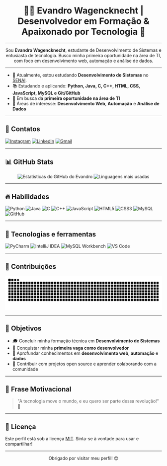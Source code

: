 <!-- Título -->
<h1 align="center">👨‍💻 Evandro Wagencknecht | Desenvolvedor em Formação & Apaixonado por Tecnologia 🚀</h1>


---

<!-- Apresentação -->
<p align="center">
  Sou <strong>Evandro Wagencknecht</strong>, estudante de Desenvolvimento de Sistemas e entusiasta de tecnologia. Busco minha primeira oportunidade na área de TI, com foco em desenvolvimento web, automação e análise de dados.
</p>

---

- 🌱 Atualmente, estou estudando **Desenvolvimento de Sistemas** no [SENAI](https://www.sc.senai.br).
- 📚 Estudando e aplicando: **Python, Java, C, C++, HTML, CSS, JavaScript, MySQL e Git/GitHub**
- 🔭 Em busca da **primeira oportunidade na área de TI**
- 🚀 Áreas de interesse: **Desenvolvimento Web**, **Automação** e **Análise de Dados**


---

## 📧 Contatos

[![Instagram](https://img.shields.io/badge/Instagram-E4405F?style=for-the-badge&logo=instagram&logoColor=white)](https://www.instagram.com/um_alema0/)
[![LinkedIn](https://img.shields.io/badge/LinkedIn-0077B5?style=for-the-badge&logo=linkedin&logoColor=white)](https://www.linkedin.com/in/evandro-wagencknecht-151a96307/)
[![Gmail](https://img.shields.io/badge/Gmail-D14836?style=for-the-badge&logo=gmail&logoColor=white)](mailto:evandrowagencknecht@estudante.sc.senai.br)

---

## 📊 GitHub Stats

<div align="center">
  <img height="150em" src="https://github-readme-stats.vercel.app/api?username=4L3M40&show_icons=true&theme=gotham" alt="Estatísticas do GitHub do Evandro"/>
  <img height="150em" src="https://github-readme-stats.vercel.app/api/top-langs/?username=4L3M40&layout=compact&theme=gotham" alt="Linguagens mais usadas"/>
</div>

---

## 🔥 Habilidades

![Python](https://img.shields.io/badge/Python-3776AB?style=for-the-badge&logo=python&logoColor=white)
![Java](https://img.shields.io/badge/Java-ED8B00?style=for-the-badge&logo=java&logoColor=white)
![C](https://img.shields.io/badge/C-A8B9CC?style=for-the-badge&logo=c&logoColor=white)
![C++](https://img.shields.io/badge/C++-00599C?style=for-the-badge&logo=c%2B%2B&logoColor=white)
![JavaScript](https://img.shields.io/badge/JavaScript-F7DF1E?style=for-the-badge&logo=javascript&logoColor=black)
![HTML5](https://img.shields.io/badge/HTML5-E34F26?style=for-the-badge&logo=html5&logoColor=white)
![CSS3](https://img.shields.io/badge/CSS3-1572B6?style=for-the-badge&logo=css3&logoColor=white)
![MySQL](https://img.shields.io/badge/MySQL-005C84?style=for-the-badge&logo=mysql&logoColor=white)
![GitHub](https://img.shields.io/badge/GitHub-181717?style=for-the-badge&logo=github&logoColor=white)

---

## 🚧 Tecnologias e ferramentas

![PyCharm](https://img.shields.io/badge/PyCharm-000000?style=for-the-badge&logo=pycharm&logoColor=white)
![IntelliJ IDEA](https://img.shields.io/badge/IntelliJ%20IDEA-000000?style=for-the-badge&logo=intellijidea&logoColor=white)
![MySQL Workbench](https://img.shields.io/badge/MySQL_Workbench-4479A1?style=for-the-badge&logo=mysql&logoColor=white)
![VS Code](https://img.shields.io/badge/VS%20Code-007ACC?style=for-the-badge&logo=visual-studio-code&logoColor=white)

---

## 🐍 Contribuições

<div align="center">
  <picture>
    <source media="(prefers-color-scheme: dark)" srcset="https://raw.githubusercontent.com/4L3M40/4L3M40/output/github-contribution-grid-snake-dark.svg">
    <source media="(prefers-color-scheme: light)" srcset="https://raw.githubusercontent.com/4L3M40/4L3M40/output/github-contribution-grid-snake.svg">
    <img alt="animação da grade de contribuições do GitHub" src="https://raw.githubusercontent.com/4L3M40/4L3M40/output/github-contribution-grid-snake.svg">
  </picture>
</div>

---

## 🎯 Objetivos

- 🎓 Concluir minha formação técnica em **Desenvolvimento de Sistemas**
- 💼 Conquistar minha **primeira vaga como desenvolvedor**
- 🌱 Aprofundar conhecimentos em **desenvolvimento web**, **automação** e **dados**
- 🤝 Contribuir com projetos open source e aprender colaborando com a comunidade
---

## 📌 Frase Motivacional

> "A tecnologia move o mundo, e eu quero ser parte dessa revolução!" 🚀

---

## 📜 Licença

Este perfil está sob a licença [MIT](LICENSE). Sinta-se à vontade para usar e compartilhar!

---

<p align="center">Obrigado por visitar meu perfil! 😊</p>

